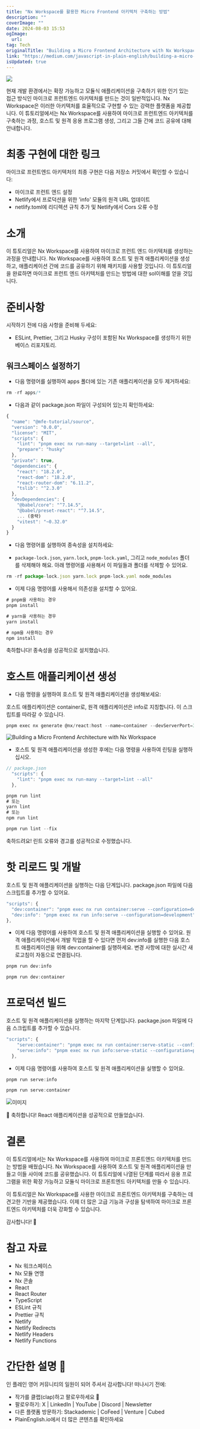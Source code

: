 ```yaml
---
title: "Nx Workspace를 활용한 Micro Frontend 아키텍처 구축하는 방법"
description: ""
coverImage: ""
date: 2024-08-03 15:53
ogImage: 
  url: 
tag: Tech
originalTitle: "Building a Micro Frontend Architecture with Nx Workspace"
link: "https://medium.com/javascript-in-plain-english/building-a-micro-frontend-architecture-with-nx-workspace-c0fd9b6bf322"
isUpdated: true
---
```






<img src="/assets/img/BuildingaMicroFrontendArchitecturewithNxWorkspace_0.png" />

현재 개발 환경에서는 확장 가능하고 모듈식 애플리케이션을 구축하기 위한 인기 있는 접근 방식인 마이크로 프런트엔드 아키텍처를 만드는 것이 일반적입니다. Nx Workspace은 이러한 아키텍처를 효율적으로 구현할 수 있는 강력한 플랫폼을 제공합니다. 이 튜토리얼에서는 Nx Workspace를 사용하여 마이크로 프런트엔드 아키텍처를 구축하는 과정, 호스트 및 원격 응용 프로그램 생성, 그리고 그들 간에 코드 공유에 대해 안내합니다.

# 최종 구현에 대한 링크

마이크로 프런트엔드 아키텍처의 최종 구현은 다음 저장소 커밋에서 확인할 수 있습니다:

<div class="content-ad"></div>

- 마이크로 프런트 엔드 설정
- Netlify에서 프로덕션을 위한 'info' 모듈의 원격 URL 업데이트
- netlify.toml에 리디렉션 규칙 추가 및 Netlify에서 Cors 오류 수정

# 소개

이 튜토리얼은 Nx Workspace를 사용하여 마이크로 프런트 엔드 아키텍처를 생성하는 과정을 안내합니다. Nx Workspace를 사용하여 호스트 및 원격 애플리케이션을 생성하고, 애플리케이션 간에 코드를 공유하기 위해 패키지를 사용할 것입니다. 이 튜토리얼을 완료하면 마이크로 프런트 엔드 아키텍처를 만드는 방법에 대한 sol이해를 얻을 것입니다.

# 준비사항

<div class="content-ad"></div>

시작하기 전에 다음 사항을 준비해 두세요:

- ESLint, Prettier, 그리고 Husky 구성이 포함된 Nx Workspace를 생성하기 위한 베이스 리포지토리.

## 워크스페이스 설정하기

- 다음 명령어를 실행하여 apps 폴더에 있는 기존 애플리케이션을 모두 제거하세요:

<div class="content-ad"></div>

```js
rm -rf apps/*
```

- 다음과 같이 package.json 파일이 구성되어 있는지 확인하세요:

```js
{
  "name": "@mfe-tutorial/source",
  "version": "0.0.0",
  "license": "MIT",
  "scripts": {
    "lint": "pnpm exec nx run-many --target=lint --all",
    "prepare": "husky"
  },
  "private": true,
  "dependencies": {
    "react": "18.2.0",
    "react-dom": "18.2.0",
    "react-router-dom": "6.11.2",
    "tslib": "^2.3.0"
  },
  "devDependencies": {
    "@babel/core": "^7.14.5",
    "@babel/preset-react": "^7.14.5",
    ... (중략)
    "vitest": "~0.32.0"
  }
}
```

- 다음 명령어를 실행하여 종속성을 설치하세요:

<div class="content-ad"></div>

- `package-lock.json`, `yarn.lock`, `pnpm-lock.yaml`, 그리고 `node_modules` 폴더를 삭제해야 해요. 아래 명령어를 사용해서 이 파일들과 폴더를 삭제할 수 있어요.

```js
rm -rf package-lock.json yarn.lock pnpm-lock.yaml node_modules
```

- 이제 다음 명령어를 사용해서 의존성을 설치할 수 있어요.

```js
# pnpm을 사용하는 경우
pnpm install

# yarn을 사용하는 경우
yarn install

# npm을 사용하는 경우
npm install
```

<div class="content-ad"></div>

축하합니다! 종속성을 성공적으로 설치했습니다.

# 호스트 애플리케이션 생성

- 다음 명령을 실행하여 호스트 및 원격 애플리케이션을 생성해보세요:

호스트 애플리케이션은 container로, 원격 애플리케이션은 info로 지칭합니다. 이 스크립트를 따라갈 수 있습니다.

<div class="content-ad"></div>

```js
pnpm exec nx generate @nx/react:host --name=container --devServerPort=3000 --directory=apps/container --remotes=info --projectNameAndRootFormat=as-provided --no-interactive --dry-run
```

![Building a Micro Frontend Architecture with Nx Workspace](/assets/img/BuildingaMicroFrontendArchitecturewithNxWorkspace_1.png)

- 호스트 및 원격 애플리케이션을 생성한 후에는 다음 명령을 사용하여 린팅을 실행하십시오.

```js
// package.json
  "scripts": {
    "lint": "pnpm exec nx run-many --target=lint --all"
  },
```

<div class="content-ad"></div>

```js
pnpm run lint
# 또는
yarn lint
# 또는
npm run lint
```

```js
pnpm run lint --fix
```

축하드려요! 린트 오류와 경고를 성공적으로 수정했습니다.

# 핫 리로드 및 개발

<div class="content-ad"></div>

호스트 및 원격 애플리케이션을 실행하는 다음 단계입니다. package.json 파일에 다음 스크립트를 추가할 수 있어요.

```js
"scripts": {
  "dev:container": "pnpm exec nx run container:serve --configuration=development",
  "dev:info": "pnpm exec nx run info:serve --configuration=development",
},
```

- 이제 다음 명령어를 사용하여 호스트 및 원격 애플리케이션을 실행할 수 있어요. 원격 애플리케이션에서 개발 작업을 할 수 있다면 먼저 dev:info를 실행한 다음 호스트 애플리케이션을 위해 dev:container를 실행하세요. 변경 사항에 대한 실시간 새로고침이 자동으로 연결됩니다.

```js
pnpm run dev:info
```

<div class="content-ad"></div>

```js
pnpm run dev:container
```

# 프로덕션 빌드

호스트 및 원격 애플리케이션을 실행하는 마지막 단계입니다. package.json 파일에 다음 스크립트를 추가할 수 있습니다.

```js
"scripts": {
    "serve:container": "pnpm exec nx run container:serve-static --configuration=production",
    "serve:info": "pnpm exec nx run info:serve-static --configuration=production",
  },
```

<div class="content-ad"></div>

- 이제 다음 명령어를 사용하여 호스트 및 원격 애플리케이션을 실행할 수 있어요.

```js
pnpm run serve:info
```

```js
pnpm run serve:container
```

![이미지](/assets/img/BuildingaMicroFrontendArchitecturewithNxWorkspace_2.png)

<div class="content-ad"></div>

🎉 축하합니다! React 애플리케이션을 성공적으로 만들었습니다.

# 결론

이 튜토리얼에서는 Nx Workspace를 사용하여 마이크로 프론트엔드 아키텍처를 만드는 방법을 배웠습니다. Nx Workspace를 사용하여 호스트 및 원격 애플리케이션을 만들고 이들 사이에 코드를 공유했습니다. 이 튜토리얼에 나열된 단계를 따라서 응용 프로그램을 위한 확장 가능하고 모듈식 마이크로 프론트엔드 아키텍처를 만들 수 있습니다.

이 튜토리얼은 Nx Workspace를 사용한 마이크로 프론트엔드 아키텍처를 구축하는 데 견고한 기반을 제공했습니다. 이제 더 많은 고급 기능과 구성을 탐색하여 마이크로 프론트엔드 아키텍처를 더욱 강화할 수 있습니다.

<div class="content-ad"></div>

감사합니다! 🚀

# 참고 자료

- Nx 워크스페이스
- Nx 모듈 연맹
- Nx 콘솔
- React
- React Router
- TypeScript
- ESLint 규칙
- Prettier 규칙
- Netlify
- Netlify Redirects
- Netlify Headers
- Netlify Functions

# 간단한 설명 🚀

<div class="content-ad"></div>

인 플레인 영어 커뮤니티의 일원이 되어 주셔서 감사합니다! 떠나시기 전에:

- 작가를 클랩(clap)하고 팔로우하세요 👏️️
- 팔로우하기: X | LinkedIn | YouTube | Discord | Newsletter
- 다른 플랫폼 방문하기: Stackademic | CoFeed | Venture | Cubed
- PlainEnglish.io에서 더 많은 콘텐츠를 확인하세요
